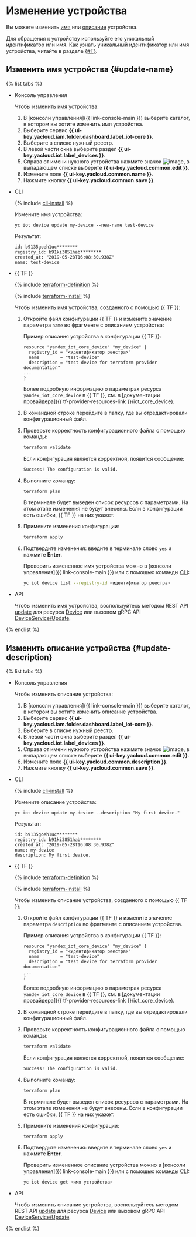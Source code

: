 # Изменение устройства

Вы можете изменить [имя](device-update.md#update-name) или [описание](device-update.md#update-description) устройства.

Для обращения к устройству используйте его уникальный идентификатор или имя. Как узнать уникальный идентификатор или имя устройства, читайте в разделе [{#T}](device-list.md).

## Изменить имя устройства {#update-name}

{% list tabs %}

- Консоль управления

   Чтобы изменить имя устройства:

   1. В [консоли управления]({{ link-console-main }}) выберите каталог, в котором вы хотите изменить имя устройства.
   1. Выберите сервис **{{ ui-key.yacloud.iam.folder.dashboard.label_iot-core }}**.
   1. Выберите в списке нужный реестр.
   1. В левой части окна выберите раздел **{{ ui-key.yacloud.iot.label_devices }}**.
   1. Справа от имени нужного устройства нажмите значок ![image](../../../_assets/horizontal-ellipsis.svg), в выпадающем списке выберите **{{ ui-key.yacloud.common.edit }}**.
   1. Измените поле **{{ ui-key.yacloud.common.name }}**.
   1. Нажмите кнопку **{{ ui-key.yacloud.common.save }}**.

- CLI

  {% include [cli-install](../../../_includes/cli-install.md) %}

  Измените имя устройства:

  ```
  yc iot device update my-device --new-name test-device
  ```
  
  Результат:
  ```
  id: b9135goeh1uc********
  registry_id: b91ki3851hab********
  created_at: "2019-05-28T16:08:30.938Z"
  name: test-device
  ```

- {{ TF }}

  {% include [terraform-definition](../../../_tutorials/terraform-definition.md) %}
  
  {% include [terraform-install](../../../_includes/terraform-install.md) %}

  Чтобы изменить имя устройства, созданного с помощью {{ TF }}:
  
  1. Откройте файл конфигурации {{ TF }} и измените значение параметра `name` во фрагменте с описанием устройства:

      Пример описания устройства в конфигурации {{ TF }}:

      ```hcl
      resource "yandex_iot_core_device" "my_device" {
        registry_id = "<идентификатор реестра>"
        name        = "test-device"
        description = "test device for terraform provider documentation"
      ...
      }
      ```

      Более подробную информацию о параметрах ресурса `yandex_iot_core_device` в {{ TF }}, см. в [документации провайдера]({{ tf-provider-resources-link }}/iot_core_device).
  1. В командной строке перейдите в папку, где вы отредактировали конфигурационный файл.
  1. Проверьте корректность конфигурационного файла с помощью команды:

      ```bash
      terraform validate
      ```
     
      Если конфигурация является корректной, появится сообщение:
     
      ```bash
      Success! The configuration is valid.
      ```

  1. Выполните команду:

      ```bash
      terraform plan
      ```
  
      В терминале будет выведен список ресурсов с параметрами. На этом этапе изменения не будут внесены. Если в конфигурации есть ошибки, {{ TF }} на них укажет.
  1. Примените изменения конфигурации:

      ```bash
      terraform apply
      ```
     
  1. Подтвердите изменения: введите в терминале слово `yes` и нажмите **Enter**.

      Проверить измененное имя устройства можно в [консоли управления]({{ link-console-main }}) или с помощью команды [CLI](../../../cli/quickstart.md):

      ```bash
      yc iot device list --registry-id <идентификатор реестра>
      ```

- API

  Чтобы изменить имя устройства, воспользуйтесь методом REST API [update](../../api-ref/Device/update.md) для ресурса [Device](../../api-ref/Device/index.md) или вызовом gRPC API [DeviceService/Update](../../api-ref/grpc/device_service.md#Update).

{% endlist %}

## Изменить описание устройства {#update-description}

{% list tabs %}

- Консоль управления

   Чтобы изменить описание устройства:

   1. В [консоли управления]({{ link-console-main }}) выберите каталог, в котором вы хотите изменить описание устройства.
   1. Выберите сервис **{{ ui-key.yacloud.iam.folder.dashboard.label_iot-core }}**.
   1. Выберите в списке нужный реестр.
   1. В левой части окна выберите раздел **{{ ui-key.yacloud.iot.label_devices }}**.
   1. Справа от имени нужного устройства нажмите значок ![image](../../../_assets/horizontal-ellipsis.svg), в выпадающем списке выберите **{{ ui-key.yacloud.common.edit }}**.
   1. Измените поле **{{ ui-key.yacloud.common.description }}**.
   1. Нажмите кнопку **{{ ui-key.yacloud.common.save }}**.

- CLI

  {% include [cli-install](../../../_includes/cli-install.md) %}

  Измените описание устройства:

  ```
  yc iot device update my-device --description "My first device."
  ```
  
  Результат:
  
  ```
  id: b9135goeh1uc********
  registry_id: b91ki3851hab********
  created_at: "2019-05-28T16:08:30.938Z"
  name: my-device
  description: My first device.
  ```

- {{ TF }}

  {% include [terraform-definition](../../../_tutorials/terraform-definition.md) %}
  
  {% include [terraform-install](../../../_includes/terraform-install.md) %}

  Чтобы изменить описание устройства, созданного с помощью {{ TF }}:
  
  1. Откройте файл конфигурации {{ TF }} и измените значение параметра `description` во фрагменте с описанием устройства.

      Пример описания устройства в конфигурации {{ TF }}:

      ```hcl
      resource "yandex_iot_core_device" "my_device" {
        registry_id = "<идентификатор реестра>"
        name        = "test-device"
        description = "test device for terraform provider documentation"
      ...
      }
      ```

      Более подробную информацию о параметрах ресурса `yandex_iot_core_device` в {{ TF }}, см. в [документации провайдера]({{ tf-provider-resources-link }}/iot_core_device).
  1. В командной строке перейдите в папку, где вы отредактировали конфигурационный файл.
  1. Проверьте корректность конфигурационного файла с помощью команды:

      ```bash
      terraform validate
      ```
     
      Если конфигурация является корректной, появится сообщение:
     
      ```bash
      Success! The configuration is valid.
      ```

  1. Выполните команду:

      ```bash
      terraform plan
      ```
  
      В терминале будет выведен список ресурсов с параметрами. На этом этапе изменения не будут внесены. Если в конфигурации есть ошибки, {{ TF }} на них укажет.
  1. Примените изменения конфигурации:

      ```bash
      terraform apply
      ```
     
  1. Подтвердите изменения: введите в терминале слово `yes` и нажмите **Enter**.

      Проверить измененное описание устройства можно в [консоли управления]({{ link-console-main }}) или с помощью команды [CLI](../../../cli/quickstart.md):

      ```bash
      yc iot device get <имя устройства>
      ```

- API

  Чтобы изменить описание устройства, воспользуйтесь методом REST API [update](../../api-ref/Device/update.md) для ресурса [Device](../../api-ref/Device/index.md) или вызовом gRPC API [DeviceService/Update](../../api-ref/grpc/device_service.md#Update).

{% endlist %}